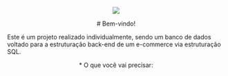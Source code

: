 <p align="center">
  <a>
    <img align="center" src="https://readme-typing-svg.herokuapp.com/?lines=e-commerce+sequelize;made+by+daviebatista&center=true&size=32">
  </a>
</p>

<p align="center">
# Bem-vindo!
</p>

Este é um projeto realizado individualmente, sendo um banco de dados voltado para a estruturação back-end de um e-commerce via estruturação SQL.

<p align="center">
* O que você vai precisar:
</p>
